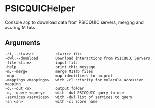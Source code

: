# PSICQUICHelper

Console app to download data from PSICQUIC servers, merging and scoring MITab.

## Arguments

```
-cl,--cluster          cluster file
-dwl,--download        Download interactions from PSICQUIC Servers
-file <file>           input file
-help                  print this message
-m,--merge             merge MITab files
-map                   map identifiers to uniprot
-mappings <mappings>   with -cl priority for molecule accession mapping
-o,--out <o>           output folder
-q,--query <query>     with -dwl PSICQUIC query to use
-services <services>   with -dwl list of services to query
-sn <sn>               with -cl score name
```
